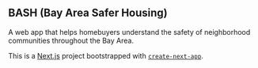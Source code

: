 ## BASH (Bay Area Safer Housing)
A web app that helps homebuyers understand the safety of neighborhood communities throughout the Bay Area.

This is a [Next.js](https://nextjs.org/) project bootstrapped with [`create-next-app`](https://github.com/vercel/next.js/tree/canary/packages/create-next-app).
